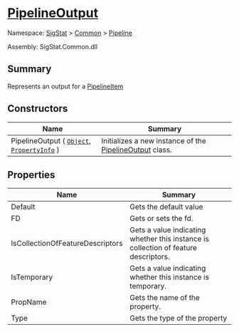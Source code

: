 # [PipelineOutput](./PipelineOutput.md)

Namespace: [SigStat]() > [Common](./../README.md) > [Pipeline](./README.md)

Assembly: SigStat.Common.dll

## Summary
Represents an output for a [PipelineItem](https://github.com/sigstat/sigstat/blob/develop/docs/md/SigStat/Common/Pipeline/PipelineOutput.md)

## Constructors

| Name<div><a href="#"><img width=225></a></div> | Summary<div><a href="#"><img width=525></a></div> | 
| --- | --- | 
| PipelineOutput ( [`Object`](https://docs.microsoft.com/en-us/dotnet/api/System.Object), [`PropertyInfo`](https://docs.microsoft.com/en-us/dotnet/api/System.Reflection.PropertyInfo) ) | Initializes a new instance of the [PipelineOutput](https://github.com/sigstat/sigstat/blob/develop/docs/md/SigStat/Common/Pipeline/PipelineOutput.md) class. | 


## Properties

| Name<div><a href="#"><img width=225></a></div> | Summary<div><a href="#"><img width=525></a></div> | 
| --- | --- | 
| Default | Gets the default value | 
| FD | Gets or sets the fd. | 
| IsCollectionOfFeatureDescriptors | Gets a value indicating whether this instance is collection of feature descriptors. | 
| IsTemporary | Gets a value indicating whether this instance is temporary. | 
| PropName | Gets the name of the property. | 
| Type | Gets the type of the property | 


